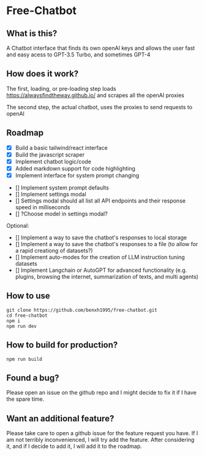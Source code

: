 # Free-Chatbot

## What is this?
A Chatbot interface that finds its own openAI keys and allows the user fast and easy acess to GPT-3.5 Turbo, and sometimes GPT-4

## How does it work?
The first, loading, or pre-loading step loads https://alwaysfindtheway.github.io/ and scrapes all the openAI proxies

The second step, the actual chatbot, uses the proxies to send requests to openAI

## Roadmap
- [x] Build a basic tailwind/react interface
- [x] Build the javascript scraper
- [x] Implement chatbot logic/code
- [x] Added markdown support for code highlighting
- [x] Implement interface for system prompt changing
- [] Implement system prompt defaults
- [] Implement settings modal
- [] Settings modal should all list all API endpoints and their response speed in milliseconds
- [] ?Choose model in settings modal?

Optional:
- [] Implement a way to save the chatbot's responses to local storage
- [] Implement a way to save the chatbot's responses to a file (to allow for a rapid creationg of datasets?)
- [] Implement auto-modes for the creation of LLM instruction tuning datasets
- [] Implement Langchain or AutoGPT for advanced functionality (e.g. plugins, browsing the internet, summarization of texts, and multi agents)

## How to use
```
git clone https://github.com/benxh1995/free-chatbot.git
cd free-chatbot
npm i
npm run dev
```

## How to build for production?
```
npm run build
```

## Found a bug?
Please open an issue on the github repo and I might decide to fix it if I have the spare time.

## Want an additional feature?
Please take care to open a github issue for the feature request you have. If I am not terribly inconvenienced, I will try add the feature. After considering it, and if I decide to add it, I will add it to the roadmap.